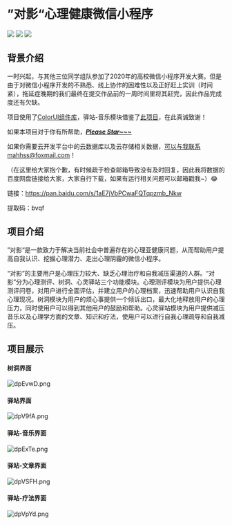 # ”对影“心理健康微信小程序

<p><image src="https://img.shields.io/badge/高校微信小程序开发大赛-东北赛区二等奖-brightgreen.svg"></image>  <image src="https://img.shields.io/badge/云开发平台-云数据库与云存储-orange.svg"></image>  <image src="https://img.shields.io/badge/UI库-ColorUI-red.svg"></image>
</p>

## 背景介绍

一时兴起，与其他三位同学组队参加了2020年的高校微信小程序开发大赛。但是由于对微信小程序开发的不熟悉、线上协作的困难性以及正好赶上实训（时间紧），拖延症晚期的我们最终在提交作品前的一周时间里将其赶完，因此作品完成度还有欠缺。

项目使用了[ColorUI组件库](https://github.com/weilanwl/ColorUI)，驿站-音乐模块借鉴了[此项目](https://github.com/hank583746309/wmusic)，在此真诚致谢！

如果本项目对于你有所帮助，<u>***Please Star~~~***</u>

如果你需要云开发平台中的云数据库以及云存储相关数据，可以与我联系mahhss@foxmail.com！

（在这里给大家抱个歉，有时候疏于检查邮箱导致没有及时回复，因此我将数据的百度网盘链接给大家，大家自行下载，如果有运行相关问题可以邮箱戳我~）😂

链接：https://pan.baidu.com/s/1aE7jVbPCwaFQTqpzmb_Nkw 

提取码：bvqf

## 项目介绍

”对影“是一款致力于解决当前社会中普遍存在的心理亚健康问题，从而帮助用户提高自我认识、挖掘心理潜力、走出心理阴霾的微信小程序。

“对影”的主要用户是心理压力较大、缺乏心理治疗和自我减压渠道的人群。“对影”分为心理测评、树洞、心灵驿站三个功能模块。心理测评模块为用户提供心理测评问卷，对用户进行全面评估，并建立用户的心理档案，迅速帮助用户认识自我心理现况。树洞模块为用户的烦心事提供一个倾诉出口，最大化地释放用户的心理压力，同时使用户可以得到其他用户的鼓励和帮助。心灵驿站模块为用户提供减压音乐以及心理学方面的文章、知识和疗法，使用户可以进行自我心理疏导和自我减压。

## 项目展示

#### 树洞界面

![dpEvwD.png](https://s1.ax1x.com/2020/08/13/dpEvwD.png)

#### 驿站界面

![dpV9fA.png](https://s1.ax1x.com/2020/08/13/dpV9fA.png)

#### 驿站-音乐界面

![dpExTe.png](https://s1.ax1x.com/2020/08/13/dpExTe.png)

#### 驿站-文章界面

![dpVSFH.png](https://s1.ax1x.com/2020/08/13/dpVSFH.png)

#### 驿站-疗法界面

![dpVpYd.png](https://s1.ax1x.com/2020/08/13/dpVpYd.png)
